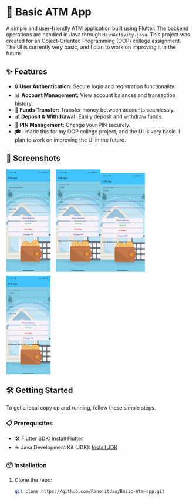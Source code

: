 # 🚀 Basic ATM App

A simple and user-friendly ATM application built using Flutter. The backend operations are handled in Java through `MainActivity.java`. This project was created for an Object-Oriented Programming (OOP) college assignment. The UI is currently very basic, and I plan to work on improving it in the future.

## ✨ Features

- 🔒 **User Authentication:** Secure login and registration functionality.
- 📊 **Account Management:** View account balances and transaction history.
- 💸 **Funds Transfer:** Transfer money between accounts seamlessly.
- 💰 **Deposit & Withdrawal:** Easily deposit and withdraw funds.
- 🔐 **PIN Management:** Change your PIN securely.
- 🎓 I made this for my OOP college project, and the UI is very basic. I plan to work on improving the UI in the future.

## 📸 Screenshots

<div style="display: flex; flex-wrap: wrap;">
  <img src="atm app image 1.jpg" alt="Ui Screen" style="width: 24%; margin-right: 3%;">
  <img src="atm app image 2.jpg" alt="Ui Screen" style="width: 24%;">
  <img src="atm app image 3.jpg" alt="Ui Screen" style="width: 24%; margin-right: 3%; margin-top: 10px;">
  <img src="atm app image 4.jpg" alt="Ui Screen" style="width: 24%; margin-top: 10px;">
</div>

## 🛠️ Getting Started

To get a local copy up and running, follow these simple steps.

### 📋 Prerequisites

- 🛠️ Flutter SDK: [Install Flutter](https://flutter.dev/docs/get-started/install)
- ☕ Java Development Kit (JDK): [Install JDK](https://www.oracle.com/java/technologies/javase-jdk11-downloads.html)

### 📦 Installation

1. Clone the repo:
   ```sh
   git clone https://github.com/Ranojitdas/Basic-Atm-app.git
